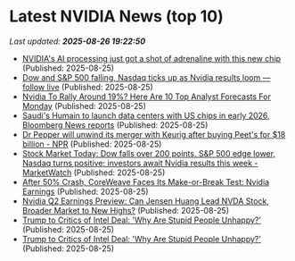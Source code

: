 # Latest NVIDIA News (top 10)
_Last updated: **2025-08-26 19:22:50**_

- [NVIDIA's AI processing just got a shot of adrenaline with this new chip](https://www.androidheadlines.com/2025/08/nvidias-ai-processing-just-got-a-shot-of-adrenaline-with-this-new-chip.html) (Published: 2025-08-25)
- [Dow and S&P 500 falling, Nasdaq ticks up as Nvidia results loom — follow live](https://biztoc.com/x/d8a7c436f5dc9535) (Published: 2025-08-25)
- [Nvidia To Rally Around 19%? Here Are 10 Top Analyst Forecasts For Monday](https://biztoc.com/x/f59a0d65c813f620) (Published: 2025-08-25)
- [Saudi's Humain to launch data centers with US chips in early 2026, Bloomberg News reports](https://www.channelnewsasia.com/business/saudis-humain-launch-data-centers-us-chips-early-2026-bloomberg-news-reports-5313541) (Published: 2025-08-25)
- [Dr Pepper will unwind its merger with Keurig after buying Peet's for $18 billion - NPR](https://slashdot.org/firehose.pl?op=view&amp;id=178858992) (Published: 2025-08-25)
- [Stock Market Today: Dow falls over 200 points, S&P 500 edge lower, Nasdaq turns positive; investors await Nvidia results this week - MarketWatch](https://slashdot.org/firehose.pl?op=view&amp;id=178858986) (Published: 2025-08-25)
- [After 50% Crash, CoreWeave Faces Its Make-or-Break Test: Nvidia Earnings](https://biztoc.com/x/b4b34e0a0057f695) (Published: 2025-08-25)
- [Nvidia Q2 Earnings Preview: Can Jensen Huang Lead NVDA Stock, Broader Market to New Highs?](https://biztoc.com/x/3e11e7519627abe2) (Published: 2025-08-25)
- [Trump to Critics of Intel Deal: 'Why Are Stupid People Unhappy?'](https://me.pcmag.com/en/processors/31856/trump-to-critics-of-intel-deal-why-are-stupid-people-unhappy) (Published: 2025-08-25)
- [Trump to Critics of Intel Deal: 'Why Are Stupid People Unhappy?'](https://uk.pcmag.com/processors/159720/trump-to-critics-of-intel-deal-why-are-stupid-people-unhappy) (Published: 2025-08-25)
